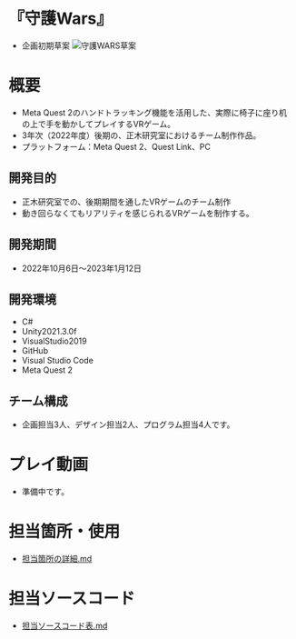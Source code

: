 # 『守護Wars』  
- 企画初期草案
![守護WARS草案](https://user-images.githubusercontent.com/103874162/212530568-cc03e8e7-80ef-43b2-9bda-0de7f7b069bf.png)  

# 概要
- Meta Quest 2のハンドトラッキング機能を活用した、実際に椅子に座り机の上で手を動かしてプレイするVRゲーム。  
- 3年次（2022年度）後期の、正木研究室におけるチーム制作作品。  
- プラットフォーム：Meta Quest 2、Quest Link、PC  
## 開発目的
- 正木研究室での、後期期間を通したVRゲームのチーム制作  
- 動き回らなくてもリアリティを感じられるVRゲームを制作する。
## 開発期間
- 2022年10月6日～2023年1月12日  
## 開発環境
- C#
- Unity2021.3.0f  
- VisualStudio2019  
- GitHub  
- Visual Studio Code  
- Meta Quest 2  
## チーム構成
- 企画担当3人、デザイン担当2人、プログラム担当4人です。  
  
  
  
# プレイ動画
- 準備中です。    



# 担当箇所・使用
- [担当箇所の詳細.md](AreaOfResponsibility.md)   


# 担当ソースコード
- [担当ソースコード表.md](CadeTable.md)  
